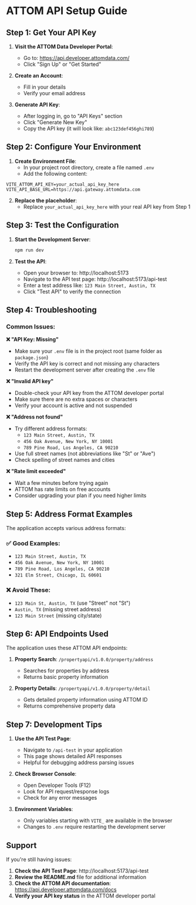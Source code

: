 # ATTOM API Setup Guide

## Step 1: Get Your API Key

1. **Visit the ATTOM Data Developer Portal**:
   - Go to: https://api.developer.attomdata.com/
   - Click "Sign Up" or "Get Started"

2. **Create an Account**:
   - Fill in your details
   - Verify your email address

3. **Generate API Key**:
   - After logging in, go to "API Keys" section
   - Click "Generate New Key"
   - Copy the API key (it will look like: `abc123def456ghi789`)

## Step 2: Configure Your Environment

1. **Create Environment File**:
   - In your project root directory, create a file named `.env`
   - Add the following content:

```env
VITE_ATTOM_API_KEY=your_actual_api_key_here
VITE_API_BASE_URL=https://api.gateway.attomdata.com
```

2. **Replace the placeholder**:
   - Replace `your_actual_api_key_here` with your real API key from Step 1

## Step 3: Test the Configuration

1. **Start the Development Server**:
   ```bash
   npm run dev
   ```

2. **Test the API**:
   - Open your browser to: http://localhost:5173
   - Navigate to the API test page: http://localhost:5173/api-test
   - Enter a test address like: `123 Main Street, Austin, TX`
   - Click "Test API" to verify the connection

## Step 4: Troubleshooting

### Common Issues:

**❌ "API Key: Missing"**
- Make sure your `.env` file is in the project root (same folder as `package.json`)
- Verify the API key is correct and not missing any characters
- Restart the development server after creating the `.env` file

**❌ "Invalid API key"**
- Double-check your API key from the ATTOM developer portal
- Make sure there are no extra spaces or characters
- Verify your account is active and not suspended

**❌ "Address not found"**
- Try different address formats:
  - `123 Main Street, Austin, TX`
  - `456 Oak Avenue, New York, NY 10001`
  - `789 Pine Road, Los Angeles, CA 90210`
- Use full street names (not abbreviations like "St" or "Ave")
- Check spelling of street names and cities

**❌ "Rate limit exceeded"**
- Wait a few minutes before trying again
- ATTOM has rate limits on free accounts
- Consider upgrading your plan if you need higher limits

## Step 5: Address Format Examples

The application accepts various address formats:

### ✅ Good Examples:
- `123 Main Street, Austin, TX`
- `456 Oak Avenue, New York, NY 10001`
- `789 Pine Road, Los Angeles, CA 90210`
- `321 Elm Street, Chicago, IL 60601`

### ❌ Avoid These:
- `123 Main St, Austin, TX` (use "Street" not "St")
- `Austin, TX` (missing street address)
- `123 Main Street` (missing city/state)

## Step 6: API Endpoints Used

The application uses these ATTOM API endpoints:

1. **Property Search**: `/propertyapi/v1.0.0/property/address`
   - Searches for properties by address
   - Returns basic property information

2. **Property Details**: `/propertyapi/v1.0.0/property/detail`
   - Gets detailed property information using ATTOM ID
   - Returns comprehensive property data

## Step 7: Development Tips

1. **Use the API Test Page**:
   - Navigate to `/api-test` in your application
   - This page shows detailed API responses
   - Helpful for debugging address parsing issues

2. **Check Browser Console**:
   - Open Developer Tools (F12)
   - Look for API request/response logs
   - Check for any error messages

3. **Environment Variables**:
   - Only variables starting with `VITE_` are available in the browser
   - Changes to `.env` require restarting the development server

## Support

If you're still having issues:

1. **Check the API Test Page**: http://localhost:5173/api-test
2. **Review the README.md** file for additional information
3. **Check the ATTOM API documentation**: https://api.developer.attomdata.com/docs
4. **Verify your API key status** in the ATTOM developer portal 